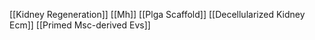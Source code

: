 [[Kidney Regeneration]]
[[Mh]]
[[Plga Scaffold]]
[[Decellularized Kidney Ecm]]
[[Primed Msc-derived Evs]]
